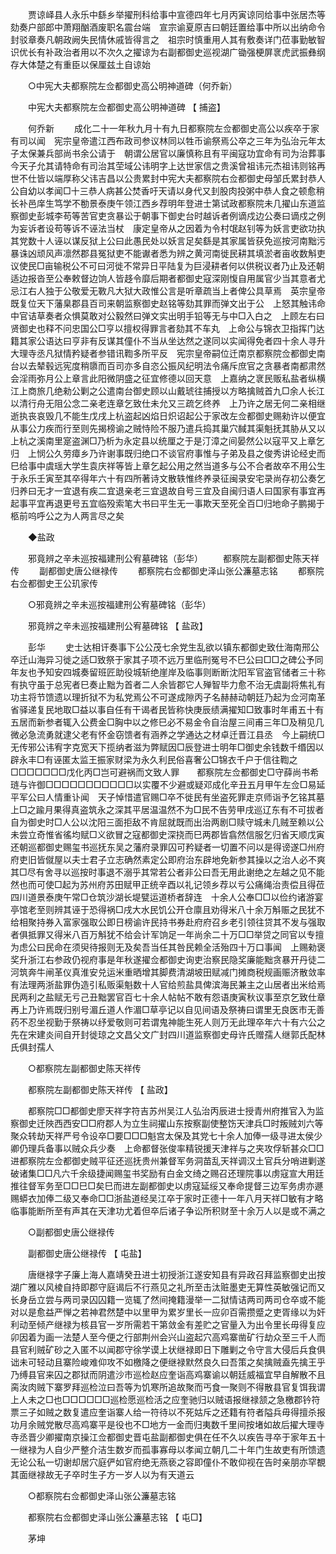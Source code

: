 <!-- { "loadSidebar": true } -->
　　贾谅峄县人永乐中繇乡举擢刑科给事中宣德四年七月丙寅谅同给事中张居杰等劾奏户部郎中萧翔酗酒废职名震台端　宣宗谕夏原吉曰朝廷置给事中所以出纳命令封驳章奏凡朝政阙失民情休戚皆得言之　祖宗时慎重用人其有敷奏详门莅事勤敏智识优长有补政治者用以不次久之擢谅为右副都御史巡视湖广锄强梗屏衺虎武振彝纲存大体楚之有重臣以保厘兹土自谅始 

　　○中宪大夫都察院左佥都御史高公明神道碑（何乔新） 

　　中宪大夫都察院左佥都御史高公明神道碑 【 捕盗】 

　　何乔新 
　　成化二十一年秋九月十有九日都察院左佥都御史高公以疾卒于家有司以闻　宪宗皇帝遣江西布政司参议林同以牲币谕祭焉公卒之三年为弘治元年太子太保兼兵部尚书余公请于　朝谓公居官以廉慎称且有平闽寇功宜命有司为治葬事　今天子允其请特命有司治其茔域公讳明字上达世家信之贵溪曾祖讳元杰祖讳则铭再世不仕皆以端厚称父讳吉昌以公贵累封中宪大夫都察院右佥都御史母邹氏累封恭人公自幼以孝闻□十三恭人病甚公焚香吁天请以身代又刲股肉投粥中恭人食之顿愈稍长补邑庠生笃学不勌景泰庚午领江西乡荐明年登进士第试政都察院未几擢山东道监察御史彭城李苟等苦官吏贪暴讼于朝事下御史台时越诉者例谪戍边公奏曰谪戍之例为妄诉者设苟等诉不诬法当杖　康定皇帝从之因着为令村氓赵钊等为妖言吏欲功执其党数十人诬以谋反狱上公曰此愚民处以妖言足矣繇是其家属皆获免巡按河南黜污暴诛凶顽风声凛然郡县冤狱吏不能谳者悉为辨之黄河南徙民耕其填淤者亩收数斛吏议使民□亩输税公不可曰河徙不常异日平陆复为巨浸耕者何以供税议者乃止及还朝适边报沓至公奉敕督边饷人皆趍令靡后期者都御史寇深刚愎自用属官少当其意者尤忌江右人独于公敬爱无斁凡大狱大政惟公言是听章疏当上者俾公具草焉　英宗皇帝既复位天下藩臬郡县百司来朝监察御史赵铭等劾其罪而弹文出于公　上怒其触讳命中官诘草奏者众惧莫敢对公毅然曰弹文实出明手铅等无与中□入白之　上顾左右曰贤御史也释不问忠国公□亨以擅权得罪言者劾其不车丸　上命公与锦衣卫指挥门达籍其家公语达曰亨非有反谋其僮仆不当从坐达然之遂同以实闻得免者四十余人寻升大理寺丞凡狱情矜疑者参错讯鞫多所平反　宪宗皇帝嗣位迁南京都察院佥都御史南台以去辇毂远宪度稍隳而百司亦多自恣公振风纪明法令痛斥庶官之贪暴者南都肃然会淫雨弥月公上章言此阳微阴盛之征宜修德以回天意　上嘉纳之衺民贩私盐者纵横江上商旅几绝勑公剿之公遣南台御史顾以山戴琥往捕授以方略擒贼首九□余人长江以清行舟无阻公念二亲老连章乞致仕未允又三疏乞终养　上乃许之居无何二亲相继逝执丧哀毁几不能生戊戌上杭盗起凶焰日炽诏起公于家改左佥都御史赐勑许以便宜从事公力疾而行至则先揭榜谕之贼恃险不服乃遣兵捣其巢穴馘其渠魁抚其胁从又以上杭之溪南里寔盗渊□乃析为永定县以统厘之于是汀漳之间晏然公以寇平又上章乞归　上悯公久劳瘴乡乃许谢事既归绝口不谈官府事惟与子弟及县之俊秀讲论经史而巳给事中虞瑶大学生袁庆祥等皆上章乞起公用之然当道多与公不合者故卒不用公生于永乐壬寅至其卒得年六十有四所著诗文散轶惟终养录征闽录安宅录尚存初公奏乞归养曰无才一宜退有疾二宜退亲老三宜退故自号三宜及自闽归语人曰国家有事宜再起事平宜再退更号五宜临殁索笔大书曰平生无一事欺天至死全百□归地命子鹏揭于柩前呜呼公之为人两言尽之矣 

　　◆盐政 

　　邪竟辨之辛未巡按福建刑公宥墓碑铭（彭华） 
　　都察院左副都御史陈天祥传 
　　副都御史唐公继禄传 
　　都察院右佥都御史泽山张公濂墓志铭 
　　都察院右佥都御史王公玑家传 

　　○邪竟辨之辛未巡按福建刑公宥墓碑铭（彭华） 

　　邪竟辨之辛未巡按福建刑公宥墓碑铭 【 盐政】 

　　彭华 
　　史士达相讦奏事下公公茂七余党生乱欲以镇东都御史致仕海南邢公卒迁山海异习徙之适□致祭于家其子项不远万里临刑冤号不巳公曰□□之碑公予同年友也予知安四城奏留班匠助役城斩绝崖岸及临事则断断沈阳军官盗官储者三十称有执守虽于总宪者巳奏止黜为首者二人余皆郡它人殚智毕力愈不治无虞副将焦礼有功主将节馈遗以理折狱不为私党焉公不可遂成隙丙子名赫赫动朝廷乃起为佥河南革省驿递复民地取□益以事自任有干谒者民皆称快庚辰绩满擢知□致事时年甫五十有五居而新参者辄入公费金□胸中以之修巳必不易金令自治屋三间甫三年□及稍见几微必急流勇就逮父老有怀金窃馈者有涵养之学通达之材卓迁晋江县丞　今上嗣统□无传邪公讳宥字克宽天下揽纳者滋为弊赋因□辰登进士明年□御史余钱数千缗因以辟永丰□有诬匿太监王振家财梁为永久利民俗喜奢公□锦衣千户于信往鞫之□□□□□□□戊化丙□岂可避祸而文致人罪　　都察院左佥都御史□守薛尚书希琏与许御□□□□□□□□□□□以实覆不少避或疑邓成化辛丑五月甲午左佥□易延平军公曰人情重讣闻　天子悼惜遣官赐□卒不徙民有坐盗死罪走京师诣予乞铭其墓上□之踰月果得真盗筑永之深其平居温温然不为□民不告劳甲戌巡辽东有不可拔者自为御史时□人公以沈阳三面拒敌不肯屈就既而出治两剧□赎守城未几贼至赖以公未尝立奇惟省徭均赋□义欲冒之寇都御史深挠而巳两郡皆翕然信服乞归省天顺戊寅还朝巡都御史赐玺书巡抚东吴之藩府录罪囚可矜疑者一切置不问以是得谤遂□州府府吏旧皆僦屋以夫士君子立志确然素定公即府治东辟地免新参其操以之治人必不爽其□尽有舍寻以巡按时事退不溺乎其常若公者非公曰吾无用此谢绝之左越之见不能然也而可使□起为苏州府苏田赋甲正统辛酉以礼记领乡荐以亏公痛绳治责偿且得莅四川道景泰庚午常□仓筑沙湖长堤甓运道桥者辞连　十余人公奉□□以俭约诸游宴亭馆老至则辨其诬于恐得祸□戌大水民饥公开仓廪且劝得米八十余万斛赈之民犹不给相聚持券入富家强取公即日榜谕许民持书券赴府府召乡老引领往贷其不发与强取者俱抵罪又得米八百万斛犹不给会计军饷足一年尚余二十万□□举贷之同官以专擅为虑公曰民命在须臾待报则无及矣吾当任其咎民赖全活殆四十万口事闻　上赐勑褒奖升浙江右参政仍视府事是年秋遂擢佥都御史询吏治察民隐奖廉能黜贪暴开丹徒二河筑奔牛闸革仪真淮安兑运米重晒增其脚费清湖坡田赋减门摊商税规画赈济散敛率有法理两浙盐罪伪造引私贩渠魁数十人官给煎盐具俾滨海民兼主之山居者出米给焉民两利之盐赋无亏己丑黜罢官百七十余人帖帖不敢有怨语庚寅秋议事至京乞致仕章再上乃许焉既归别号湄丘道人作湄□草亭记以自见间语及祭祷曰谓里无良医市无善药不忍坐视勤于祭祷以纾爱敬则可若谓鬼神能生死人则万无此理卒年六十有六公之先在宋建炎间自开封徙琼之文昌父文广封四川道监察御史母许氏赠孺人继郭氏配林氏俱封孺人 

　　○都察院左副都御史陈天祥传 

　　都察院左副都御史陈天祥传 【 盐政】 

　　都察院□□都御史廖天祥字符吉苏州吴江人弘治丙辰进士授青州府推官入为监察御史迁陜西西安□□府郡人为立生祠擢山东按察副使整饬天津兵□时叛贼刘六等聚众转劫天祥严号令设卒□要□□□魁宫太保及其党七十余人加俸一级寻进太侯少卿仍理兵备事以贼众兵少奏　上命都督张俊率精锐援天津祥与之夹攻俘斩甚众□□进都察院左佥都御史贼平征还巡抚贵州兼督军务洞苗乱天祥调汉土官兵分哨进剿遂破诸集□□凡六千余级捷闻赐玺书奖励有白金文绮之赐召还理院事以虏寇宣大用廷推往督军务至□□巳□矣巳而进左副都御史以虏寇延绥又奉命提督三边军务虏亦遯赐蟒衣加俸二级又奉命□□浙盐道经吴江卒于家时正德十一年八月天祥□敏有才略临事能断所至有声其在天津功尤着但卒后诸子争讼所积财至十余万人以是或不满之 

　　○副都御史唐公继禄传 

　　副都御史唐公继禄传 【 屯盐】 

　　唐继禄字子廉上海人嘉靖癸丑进士初授浙江遂安知县有异政召拜监察御史出按湖广雅以风棱自持即郡守庭谒后不行燕见之礼所至击汰赃墨吏无算性英敏强记而又长身岳立尝与两司录囚囚籍一览辄了然间掩籍漫举一二狱情诘两司两司仓卒或不能对以是愈益严惮之若神君然楚中以里甲为累岁里长一应卯百需攒蹙之吏胥缘以为奸利动至倾产继禄为核县官一岁所需若干第敛金有差贮之官量入为出令里长毋得复应卯因着为画一法楚人至今便之行部荆州会兴山盗起穴高鸡寨凿矿行劫众至三千人而县官利贼矿砂之入匿不以闻郡守徐学谟上状继禄即日下雕剿之令守言大侵后兵食俱诎未可轻动且寨险峻难仰攻不如檄降之便继禄默然良久曰吾策之矣擒贼盍先擒王乎乃缚县官来囚之郡狱而阴遣沙市巡检赵应奎诣高鸡寨谕以朝廷威福宜早自解散不且脔汝肉贼下寨罗拜巡检泣曰吾等为饥寒所追故聚而丐食一聚则不得散县官复饵我谓上人未之□也□□□□□□巡检愿巡检活之应奎驰归以贼语报继禄颔之急檄郡钤符票三子如贼之数复遣应奎诣寨人给一符待以不死姑斥之还籍有符者隘兵毋得擅杀报功月余贼党散尽高鸡寨平是役也不□地方一金而归夷数千里间按堵如故后擢大理寺寺丞晋少卿擢南京操江佥都御史晋屯盐副都御史俱在任不久以疾告寻卒于家年五十一继禄为人自少严整介洁生数岁而孤事寡母以孝闻立朝几二十年门生故吏有所馈遗无论公私一切谢却居穴庭俨如官府绝无燕亵之容即僮仆不敢仰视在告时亲朋亦罕覩其面继禄故无子卒时生子方一岁人以为有天道云 

　　○都察院右佥都御史泽山张公濂墓志铭 

　　都察院右佥都御史泽山张公濂墓志铭 【 屯□】 

　　茅坤 
